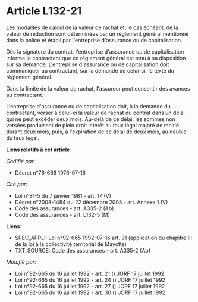 # Article L132-21

Les modalités de calcul de la valeur de rachat et, le cas échéant, de la valeur de réduction sont déterminées par un
règlement général mentionné dans la police et établi par l'entreprise d'assurance ou de capitalisation.

Dès la signature du contrat, l'entreprise d'assurance ou de capitalisation informe le contractant que ce règlement général
est tenu à sa disposition sur sa demande. L'entreprise d'assurance ou de capitalisation doit communiquer au contractant, sur
la demande de celui-ci, le texte du règlement général.

Dans la limite de la valeur de rachat, l'assureur peut consentir des avances au contractant.

L'entreprise d'assurance ou de capitalisation doit, à la demande du contractant, verser à celui-ci la valeur de rachat du
contrat dans un délai qui ne peut excéder deux mois. Au-delà de ce délai, les sommes non versées produisent de plein droit
intérêt au taux légal majoré de moitié durant deux mois, puis, à l'expiration  de ce délai de deux mois, au double du taux
légal.

**Liens relatifs à cet article**

_Codifié par_:

  - Décret n°76-666 1976-07-16

_Cité par_:

  - Loi n°81-5 du 7 janvier 1981 - art. 17 (V)
  - Décret n°2008-1484 du 22 décembre 2008 - art. Annexe 1 (V)
  - Code des assurances - art. A335-2 (Ab)
  - Code des assurances - art. L132-5 (M)

**Liens**:

  - SPEC_APPLI: Loi n°92-665 1992-07-16 art. 31 (application du chapitre III de la loi à la collectivité territorial de Mayotte)
  - TXT_SOURCE: Code des assurances - art. A335-2 (Ab)

_Modifié par_:

  - Loi n°92-665 du 16 juillet 1992 - art. 21 () JORF 17 juillet 1992
  - Loi n°92-665 du 16 juillet 1992 - art. 24 () JORF 17 juillet 1992
  - Loi n°92-665 du 16 juillet 1992 - art. 27 () JORF 17 juillet 1992
  - Loi n°92-665 du 16 juillet 1992 - art. 30 () JORF 17 juillet 1992
